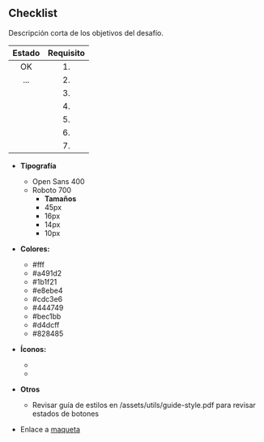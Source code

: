 ## Checklist 

Descripción corta de los objetivos del desafío.

|Estado|Requisito|
|:-------:|:------:|
|OK|1. |
|...|2. |
||3. |
||4. |
||5. |
||6. |
||7. |

* **Tipografía** 
  * Open Sans 400
  * Roboto 700
    * **Tamaños**
    * 45px
    * 16px
    * 14px
    * 10px
* **Colores:**
  * #fff
  * #a491d2
  * #1b1f21
  * #e8ebe4
  * #cdc3e6
  * #444749
  * #bec1bb
  * #d4dcff
  * #828485
* **Íconos:**
  * <i class="fa-regular fa-message"></i>
  * <i class="fa-solid fa-bars"></i>
* **Otros**
  * Revisar guía de estilos en /assets/utils/guide-style.pdf para revisar estados de botones

* Enlace a [maqueta](https://xd.adobe.com/spec/dcf92897-39ba-4e9a-4d25-af16b55e2c78-aac8/grid)

